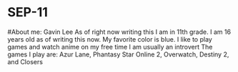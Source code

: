 # SEP-11
#About me: Gavin Lee
    As of right now writing this I am in 11th grade.
    I am 16 years old as of writing this now.
    My favorite color is blue.
    I like to play games and watch anime on my free time
    I am usually an introvert
    The games I play are: Azur Lane, Phantasy Star Online 2, Overwatch, Destiny 2, and Closers

